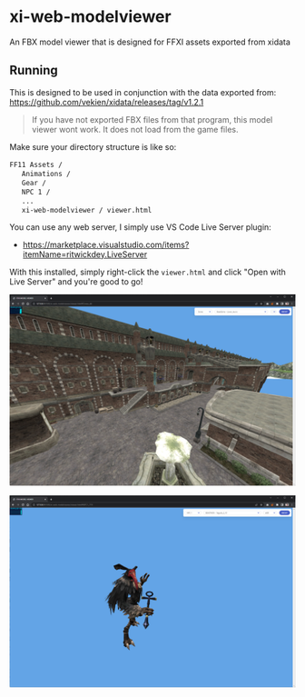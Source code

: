 # xi-web-modelviewer

An FBX model viewer that is designed for FFXI assets exported from xidata

## Running

This is designed to be used in conjunction with the data exported from: https://github.com/vekien/xidata/releases/tag/v1.2.1

> If you have not exported FBX files from that program, this model viewer wont work. It does not load from the game files.

Make sure your directory structure is like so:

```
FF11 Assets /
   Animations /
   Gear /
   NPC 1 /
   ...
   xi-web-modelviewer / viewer.html
```

You can use any web server, I simply use VS Code Live Server plugin:
- https://marketplace.visualstudio.com/items?itemName=ritwickdey.LiveServer

With this installed, simply right-click the `viewer.html` and click "Open with Live Server" and you're good to go!

![](preview1.png)

![](preview2.png)